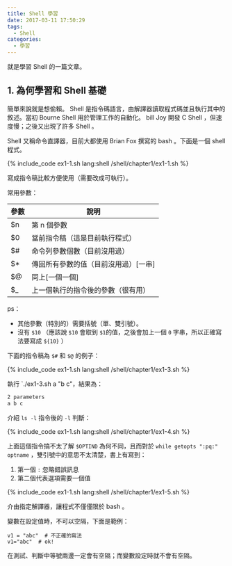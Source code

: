 ```yaml
---
title: Shell 學習
date: 2017-03-11 17:50:29
tags:
  - Shell
categories:
  - 學習
---
```




就是學習 Shell 的一篇文章。



<!--more-->



## 1. 為何學習和 Shell 基礎

簡單來說就是想偷賴。 Shell 是指令碼語言，由解譯器讀取程式碼並且執行其中的敘述。當初 Bourne Shell 用於管理工作的自動化。 bill Joy 開發 C Shell ，但速度慢；之後又出現了許多 Shell 。

Shell 又稱命令直譯器，目前大都使用 Brian Fox 撰寫的 bash 。下面是一個 shell 程式。

{% include_code ex1-1.sh lang:shell /shell/chapter1/ex1-1.sh %}



寫成指令稿比較方便使用（需要改成可執行）。



常用參數：

| 參數   | 說明                  |
| ---- | ------------------- |
| $n   | 第 n 個參數             |
| $0   | 當前指令稿（這是目前執行程式）     |
| $#   | 命令列參數個數（目前沒用過）      |
| $*   | 傳回所有參數的值（目前沒用過）[一串] |
| $@   | 同上[一個一個]            |
| $_   | 上一個執行的指令後的參數（很有用）   |

ps：

* 其他參數（特別的）需要括號（單、雙引號）。
* 沒有 `$10` （應該說 `$10` 會取到 `$1`的值，之後會加上一個 `0` 字串，所以正確寫法要寫成 `${10}` ）



下面的指令稿為 `$#` 和 `$@` 的例子：

{% include_code ex1-1.sh lang:shell /shell/chapter1/ex1-3.sh %}



執行 `./ex1-3.sh a "b c"，結果為：

```sh
2 parameters
a b c
```



介紹 `ls -l` 指令後的 `-l` 判斷：

{% include_code ex1-1.sh lang:shell /shell/chapter1/ex1-4.sh %}



上面這個指令搞不太了解 `$OPTIND` 為何不同，且而對於 `while getopts ":pq:" optname` ，雙引號中的意思不太清楚，書上有寫到：

1. 第一個 `:` 忽略錯誤訊息
2. 第二個代表選項需要一個值



{% include_code ex1-1.sh lang:shell /shell/chapter1/ex1-5.sh %}

介由指定解譯器，讓程式不僅僅限於 bash 。



變數在設定值時，不可以空隔，下面是範例：

```shell
v1 = "abc"  # 不正確的寫法
v1="abc"  # ok!
```



在測試、判斷中等號兩邊一定會有空隔；而變數設定時就不會有空隔。